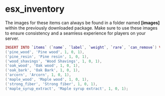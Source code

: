 # esx\_inventory

The images for these items can always be found in a folder named **\[images]** within the previously downloaded package. Make sure to use these images to ensure consistency and a seamless experience for players on your server.

```lua
INSERT INTO `items` (`name`, `label`, `weight`, `rare`, `can_remove`) VALUES
('pine_wood', 'Pine wood', 1, 0, 1),
('pine_resin', 'Pine resin', 1, 0, 1),
('wood_shavings', 'Wood Shavings', 1, 0, 1),
('oak_wood', 'Oak wood', 1, 0, 1),
('oak_bark', 'Oak Bark', 1, 0, 1),
('arcorn', 'Arcorn', 1, 0, 1),
('maple_wood', 'Maple wood', 1, 0, 1),
('strong_fiber', 'Strong fiber', 1, 0, 1),
('maple_syrup_extract', 'Maple syrup extract', 1, 0, 1);
```
